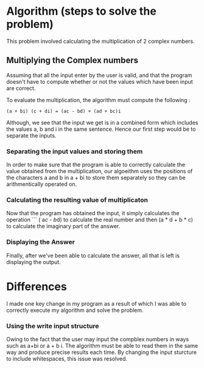 # Algorithm (steps to solve the problem)
This problem involved calculating the multiplication of 2 complex numbers. 

## Multiplying the Complex numbers

Assuming that all the input enter by the user is valid, and that the program doesn't have to compute whether or not the values which have been input are correct. 

To evaluate the multiplication, the algorithm must compute the following : 

```(a + bi) (c + di) = (ac - bd) + (ad + bc)i```

Although, we see that the input we get is in a combined form which includes the values a, b and i in the same sentence. Hence our first step would be to separate the inputs.

### Separating the input values and storing them

In order to make sure that the program is able to correctly calculate the value obtained from the multiplication, our algoeithm uses the positions of the characters a and b in a + bi to store them separately so they can be arithmentically operated on. 

### Calculating the resulting value of multiplicaton

Now that the program has obtained the input, it simply calculates the operation ``` ( a*c - b*d) to calculate the real number and then (a * d + b * c) to calculate the imaginary part of the answer.

### Displaying the Answer

Finally, after we've been able to calculate the answer, all that is left is displaying the output.

# Differences

I made one key change in my program as a result of which I was able to correctly execute my algorithm and solve the problem. 

### Using the write input structure

Owing to the fact that the user may input the compblex numbers in ways such as a+bi or a + b i. The algorithm must be able to read them in the same way and produce precise results each time. By changing the input sturcture to include whitespaces, this issue was resolved.